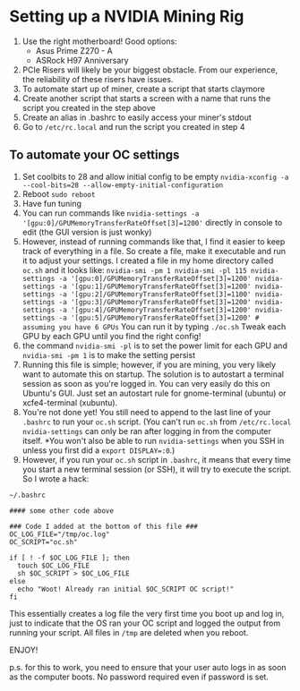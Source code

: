 # Setting up a NVIDIA Mining Rig

1. Use the right motherboard!
  Good options:
    - Asus Prime Z270 - A
    - ASRock H97 Anniversary
2. PCIe Risers will likely be your biggest obstacle. From our experience, the reliability of these risers have issues.
3. To automate start up of miner, create a script that starts claymore
4. Create another script that starts a screen with a name that runs the script you created in the step above
5. Create an alias in .bashrc to easily access your miner's stdout
6. Go to `/etc/rc.local` and run the script you created in step 4


## To automate your OC settings
1. Set coolbits to 28 and allow initial config to be empty
  `nvidia-xconfig -a --cool-bits=28 --allow-empty-initial-configuration`
2. Reboot
  `sudo reboot`
3. Have fun tuning
  1. You can run commands like `nvidia-settings -a '[gpu:0]/GPUMemoryTransferRateOffset[3]=1200'` directly in console to edit (the GUI version is just wonky)
  2. However, instead of running commands like that, I find it easier to keep track of everything in a file. So create a file, make it executable and run it to adjust your settings. I created a file in my home directory called `oc.sh` and it looks like:
    ```
    nvidia-smi -pm 1
    nvidia-smi -pl 115
    nvidia-settings -a '[gpu:0]/GPUMemoryTransferRateOffset[3]=1200'
    nvidia-settings -a '[gpu:1]/GPUMemoryTransferRateOffset[3]=1200'
    nvidia-settings -a '[gpu:2]/GPUMemoryTransferRateOffset[3]=1100'
    nvidia-settings -a '[gpu:3]/GPUMemoryTransferRateOffset[3]=1200'
    nvidia-settings -a '[gpu:4]/GPUMemoryTransferRateOffset[3]=1200'
    nvidia-settings -a '[gpu:5]/GPUMemoryTransferRateOffset[3]=1200' # assuming you have 6 GPUs
    ```
    You can run it by typing `./oc.sh`
    Tweak each GPU by each GPU until you find the right config!
  3. the command `nvidia-smi -pl` is to set the power limit for each GPU and `nvidia-smi -pm 1` is to make the setting persist
  4. Running this file is simple; however, if you are mining, you very likely want to automate this on startup. The solution is to autostart a terminal session as soon as you're logged in. You can very easily do this on Ubuntu's GUI. Just set an autostart rule for gnome-terminal (ubuntu) or xcfe4-terminal (xubuntu).
  5. You're not done yet! You still need to append to the last line of your `.bashrc` to run your `oc.sh` script.
  (You can't run `oc.sh` from `/etc/rc.local` `nvidia-settings` can only be ran after logging in from the computer itself. *You won't also be able to run `nvidia-settings` when you SSH in unless you first did a `export DISPLAY=:0`.)
  6. However, if you run your `oc.sh` script in `.bashrc`, it means that every time you start a new terminal session (or SSH), it will try to execute the script. So I wrote a hack:

  `~/.bashrc`
  ```
  #### some other code above

  ### Code I added at the bottom of this file ###
  OC_LOG_FILE="/tmp/oc.log"
  OC_SCRIPT="oc.sh"

  if [ ! -f $OC_LOG_FILE ]; then
    touch $OC_LOG_FILE
    sh $OC_SCRIPT > $OC_LOG_FILE
  else
    echo "Woot! Already ran initial $OC_SCRIPT OC script!"
  fi
  ```
  This essentially creates a log file the very first time you boot up and log in, just to indicate that the OS ran your OC script and logged the output from running your script. All files in `/tmp` are deleted when you reboot.

ENJOY!

p.s. for this to work, you need to ensure that your user auto logs in as soon as the computer boots. No password required even if password is set.
